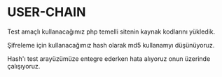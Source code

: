 # USER-CHAIN

Test amaçlı kullanacağımız php temelli sitenin kaynak kodlarını yükledik.

Şifreleme için kullanacağımız hash olarak md5 kullanamyı düşünüyoruz.

Hash'ı test arayüzümüze entegre ederken hata alıyoruz onun üzerinde çalışıyoruz.
